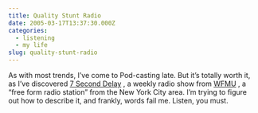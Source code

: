 ```yaml
---
title: Quality Stunt Radio
date: 2005-03-17T13:37:30.000Z
categories:
  - listening
  - my life
slug: quality-stunt-radio
---
```

As with most trends, I’ve come to Pod-casting late. But it’s totally worth it, as I’ve discovered [7 Second Delay][1] , a weekly radio show from [WFMU][2] , a “free form radio station” from the New York City area. I’m trying to figure out how to describe it, and frankly, words fail me. Listen, you must.



 [1]: http://www.wfmu.org/7sd/
 [2]: http://www.wfmu.org
